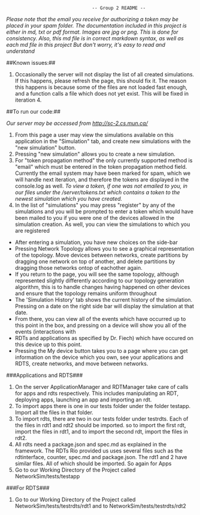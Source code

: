 									-- Group 2 README --
									
									
*Please note that the email you receive for authorizing a token may be placed in your spam folder.*
*The documentation included in this project is either in md, txt or pdf format. Images are jpg or png. This is done for consistency.*
_Also, this md file is in correct markdown syntax, as well as each md file in this project_
_But don't worry, it's easy to read and understand_

##Known issues:##

1. Occasionally the server will not display the list of all created simulations. If this happens, please refresh the page, this should fix it.
  The reason this happens is because some of the files are not loaded fast enough, and a function calls a file which does not yet exist. This will be fixed
  in iteration 4.


##To run our code:##

*Our server may be accessed from http://sc-2.cs.mun.ca/*
1. From this page a user may view the simulations available on this application in the "Simulation" tab, and create new simulations with the "new simulation" button. 
2. Pressing "new simulation" allows you to create a new simulation. 
3. For "token propagation method" the only currently supported method is "email" which must be entered in the token propagation method field. Currently 
the email system may have been marked for spam, which we will handle next iteration, and therefore the tokens are displayed in the console.log as well.
*To view a token, if one was not emailed to you, in our files under the /server/tokens.txt which contains a token to the newest simulation which you have created.*
4. In the list of "simulations" you may  press "register" by any of the simulations and you will be prompted to enter a token which would have been
mailed to you if you were one of the devices allowed in the simulation creation. As well, you can view the simulations to which you are registered
	
* After entering a simulation, you have new choices on the side-bar
* Pressing Network Topology allows you to see a graphical representation of the topology. Move devices between networks, create partitions by dragging one network
on top of another, and delete partitions by dragging those networks ontop of eachother again.
* If you return to the page, you will see the same topology, although represented slightly differently according to our topology
generation algorithm, this is to handle changes having happened on other devices and ensure that the topology remains uniform throughout    
* The 'Simulation History' tab shows the current history of the simulation. Pressing on a date on the right side bar will display the simulation at that date. 
* From there, you can view all of the events which have occurred up to this point in the box, and pressing on a device will show you all of the events (interactions with
* RDTs and applications as specified by Dr. Fiech) which have occured on this device up to this point.
* Pressing the My device button takes you to a page where you can get information on the device which you own, see your applications and RDTS, create networks, and move between networks.
	 
###Applications and RDTS### 
1. On the server ApplicationManager and RDTManager take care of calls for apps and  rdts respectively. This includes manipulating an RDT, deploying apps, launching an app and importing an rdt.
2. To import apps there is one in our tests folder under the folder testapp. Import all the files in that folder. 
3. To import rdts, there are two in our tests folder under testrdts. Each of the files in rdt1 and rdt2 should be imported. so to import the first rdt, import the files in rdt1, and to import the second rdt, import the files in rdt2. 
4. All rdts need a package.json and spec.md as explained in the framework. The RDTs Rio provided us uses several files such as the rdtinterface, counter, spec.md and package.json. The rdt1 and 2 have similar files. All of which should be imported. 
So again for Apps
6. Go to our Working Directory of the Project called NetworkSim/tests/testapp

###For RDTS### 
1. Go to our Working Directory of the Project called NetworkSim/tests/testrdts/rdt1 and to NetworkSim/tests/testrdts/rdt2
	